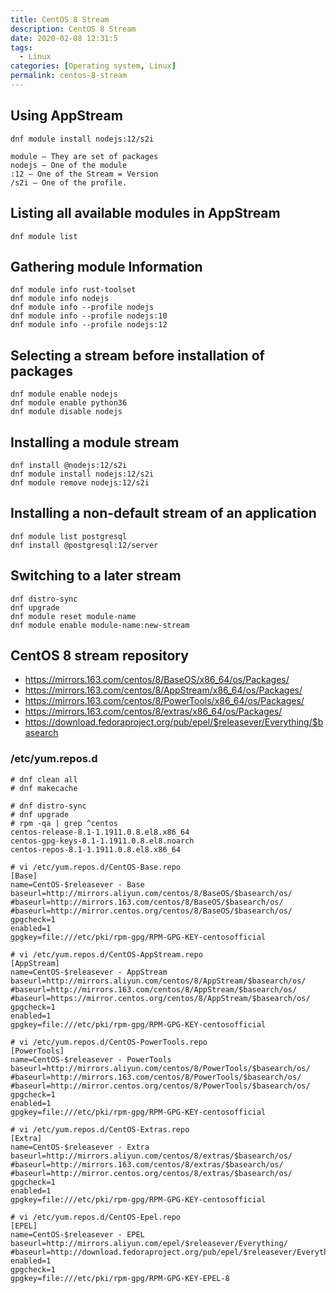 ```yaml
---
title: CentOS 8 Stream
description: CentOS 8 Stream
date: 2020-02-08 12:31:5
tags:
  - Linux
categories: [Operating system, Linux]
permalink: centos-8-stream
---
```


## Using AppStream

    dnf module install nodejs:12/s2i

    module – They are set of packages
    nodejs – One of the module
    :12 – One of the Stream = Version
    /s2i – One of the profile.

## Listing all available modules in AppStream

    dnf module list

## Gathering module Information

    dnf module info rust-toolset
    dnf module info nodejs
    dnf module info --profile nodejs
    dnf module info --profile nodejs:10
    dnf module info --profile nodejs:12

## Selecting a stream before installation of packages

    dnf module enable nodejs
    dnf module enable python36
    dnf module disable nodejs

## Installing a module stream

    dnf install @nodejs:12/s2i
    dnf module install nodejs:12/s2i
    dnf module remove nodejs:12/s2i

## Installing a non-default stream of an application

    dnf module list postgresql
    dnf install @postgresql:12/server

## Switching to a later stream

    dnf distro-sync
    dnf upgrade
    dnf module reset module-name
    dnf module enable module-name:new-stream

## CentOS 8 stream repository

- https://mirrors.163.com/centos/8/BaseOS/x86_64/os/Packages/
- https://mirrors.163.com/centos/8/AppStream/x86_64/os/Packages/
- https://mirrors.163.com/centos/8/PowerTools/x86_64/os/Packages/
- https://mirrors.163.com/centos/8/extras/x86_64/os/Packages/
- https://download.fedoraproject.org/pub/epel/$releasever/Everything/$basearch

### /etc/yum.repos.d

    # dnf clean all
    # dnf makecache

    # dnf distro-sync
    # dnf upgrade
    # rpm -qa | grep ^centos             
    centos-release-8.1-1.1911.0.8.el8.x86_64
    centos-gpg-keys-8.1-1.1911.0.8.el8.noarch
    centos-repos-8.1-1.1911.0.8.el8.x86_64

    # vi /etc/yum.repos.d/CentOS-Base.repo
    [Base]
    name=CentOS-$releasever - Base
    baseurl=http://mirrors.aliyun.com/centos/8/BaseOS/$basearch/os/
    #baseurl=http://mirrors.163.com/centos/8/BaseOS/$basearch/os/
    #baseurl=http://mirror.centos.org/centos/8/BaseOS/$basearch/os/
    gpgcheck=1
    enabled=1
    gpgkey=file:///etc/pki/rpm-gpg/RPM-GPG-KEY-centosofficial

    # vi /etc/yum.repos.d/CentOS-AppStream.repo
    [AppStream]
    name=CentOS-$releasever - AppStream
    baseurl=http://mirrors.aliyun.com/centos/8/AppStream/$basearch/os/
    #baseurl=http://mirrors.163.com/centos/8/AppStream/$basearch/os/
    #baseurl=https://mirror.centos.org/centos/8/AppStream/$basearch/os/
    gpgcheck=1
    enabled=1
    gpgkey=file:///etc/pki/rpm-gpg/RPM-GPG-KEY-centosofficial

    # vi /etc/yum.repos.d/CentOS-PowerTools.repo
    [PowerTools]
    name=CentOS-$releasever - PowerTools
    baseurl=http://mirrors.aliyun.com/centos/8/PowerTools/$basearch/os/
    #baseurl=http://mirrors.163.com/centos/8/PowerTools/$basearch/os/
    #baseurl=http://mirror.centos.org/centos/8/PowerTools/$basearch/os/
    gpgcheck=1
    enabled=1
    gpgkey=file:///etc/pki/rpm-gpg/RPM-GPG-KEY-centosofficial

    # vi /etc/yum.repos.d/CentOS-Extras.repo
    [Extra]
    name=CentOS-$releasever - Extra
    baseurl=http://mirrors.aliyun.com/centos/8/extras/$basearch/os/
    #baseurl=http://mirrors.163.com/centos/8/extras/$basearch/os/
    #baseurl=http://mirror.centos.org/centos/8/extras/$basearch/os/
    gpgcheck=1
    enabled=1
    gpgkey=file:///etc/pki/rpm-gpg/RPM-GPG-KEY-centosofficial

    # vi /etc/yum.repos.d/CentOS-Epel.repo
    [EPEL]
    name=CentOS-$releasever - EPEL
    baseurl=http://mirrors.aliyun.com/epel/$releasever/Everything/
    #baseurl=http://download.fedoraproject.org/pub/epel/$releasever/Everything/$basearch
    enabled=1
    gpgcheck=1
    gpgkey=file:///etc/pki/rpm-gpg/RPM-GPG-KEY-EPEL-8
